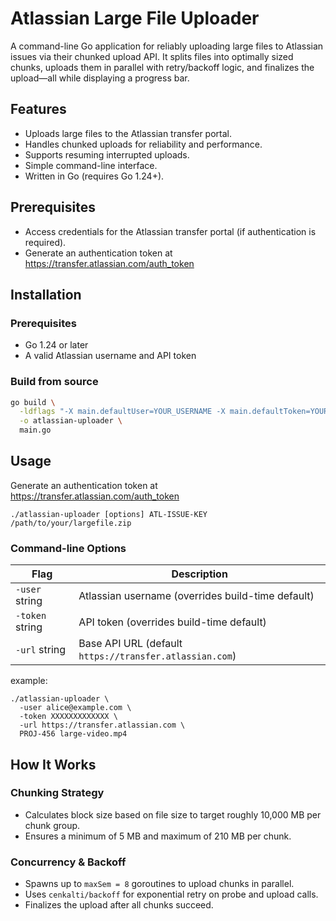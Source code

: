 # Atlassian Large File Uploader


A command-line Go application for reliably uploading large files to Atlassian issues via their chunked upload API. It splits files into optimally sized chunks, uploads them in parallel with retry/backoff logic, and finalizes the upload—all while displaying a progress bar.

## Features
- Uploads large files to the Atlassian transfer portal.
- Handles chunked uploads for reliability and performance.
- Supports resuming interrupted uploads.
- Simple command-line interface.
- Written in Go (requires Go 1.24+).

## Prerequisites
- Access credentials for the Atlassian transfer portal (if authentication is required).
- Generate an authentication token at https://transfer.atlassian.com/auth_token

## Installation

### Prerequisites

- Go 1.24 or later
- A valid Atlassian username and API token

### Build from source

```bash
go build \
  -ldflags "-X main.defaultUser=YOUR_USERNAME -X main.defaultToken=YOUR_TOKEN" \
  -o atlassian-uploader \
  main.go
``` 

## Usage
Generate an authentication token at https://transfer.atlassian.com/auth_token
```shell
./atlassian-uploader [options] ATL-ISSUE-KEY /path/to/your/largefile.zip 
```

### Command-line Options
| Flag            | Description                                                     |
|-----------------|-----------------------------------------------------------------|
| `-user` string  | Atlassian username (overrides build-time default)               |
| `-token` string | API token (overrides build-time default)                        |
| `-url` string   | Base API URL (default `https://transfer.atlassian.com`)         |

example:
```shell
./atlassian-uploader \
  -user alice@example.com \
  -token XXXXXXXXXXXXX \
  -url https://transfer.atlassian.com \
  PROJ-456 large-video.mp4
```

## How It Works

### Chunking Strategy

- Calculates block size based on file size to target roughly 10,000 MB per chunk group.
- Ensures a minimum of 5 MB and maximum of 210 MB per chunk.

### Concurrency & Backoff
- Spawns up to `maxSem = 8` goroutines to upload chunks in parallel.
- Uses `cenkalti/backoff` for exponential retry on probe and upload calls.
- Finalizes the upload after all chunks succeed.